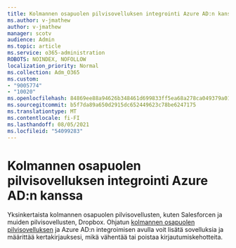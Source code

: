 ```yaml
---
title: Kolmannen osapuolen pilvisovelluksen integrointi Azure AD:n kanssa
ms.author: v-jmathew
author: v-jmathew
manager: scotv
audience: Admin
ms.topic: article
ms.service: o365-administration
ROBOTS: NOINDEX, NOFOLLOW
localization_priority: Normal
ms.collection: Adm_O365
ms.custom:
- "9005774"
- "10020"
ms.openlocfilehash: 84869ee88a94626b348461d699833ff5ea68a278ca049379a01c5209e4b1d076
ms.sourcegitcommit: b5f7da89a650d2915dc652449623c78be6247175
ms.translationtype: MT
ms.contentlocale: fi-FI
ms.lasthandoff: 08/05/2021
ms.locfileid: "54099283"
---
```

# <a name="integrate-a-third-party-cloud-app-with-azure-ad"></a>Kolmannen osapuolen pilvisovelluksen integrointi Azure AD:n kanssa

Yksinkertaista kolmannen osapuolen pilvisovellusten, kuten Salesforcen ja muiden pilvisovellusten, Dropbox. Ohjatun [kolmannen osapuolen pilvisovelluksen](https://go.microsoft.com/fwlink/?linkid=2157464) ja Azure AD:n integroimisen avulla voit lisätä sovelluksia ja määrittää kertakirjauksesi, mikä vähentää tai poistaa kirjautumiskehotteita.
